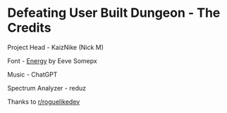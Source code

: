 # Defeating User Built Dungeon - The Credits
Project Head - KaizNike (Nick M)

Font - [Energy](https://www.patreon.com/posts/energy-free-font-54207210) by Eeve Somepx

Music - ChatGPT

Spectrum Analyzer - reduz

Thanks to [r/roguelikedev](https://www.reddit.com/r/roguelikedev/)
